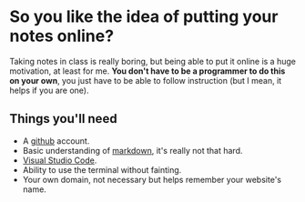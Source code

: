 # So you like the idea of putting your notes online?

Taking notes in class is really boring, but being able to put it online is a huge motivation, at least for me. **You don't have to be a programmer to do this on your own**, you just have to be able to follow instruction (but I mean, it helps if you are one).

## Things you'll need

* A [github](https://github.com) account.
* Basic understanding of [markdown](https://www.markdowntutorial.com/), it's really not that hard.
* [Visual Studio Code](https://code.visualstudio.com/).
* Ability to use the terminal without fainting.
* Your own domain, not necessary but helps remember your website's name.
